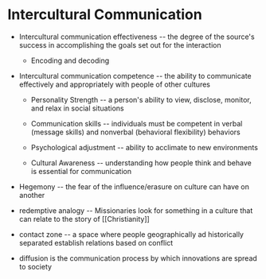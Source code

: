 # Intercultural Communication

-   Intercultural communication effectiveness -- the degree of the source's success in accomplishing the goals set out for the interaction

    -   Encoding and decoding

-   Intercultural communication competence -- the ability to communicate effectively and appropriately with people of other cultures

    -   Personality Strength -- a person's ability to view, disclose, monitor, and relax in social situations

    -   Communication skills -- individuals must be competent in verbal (message skills) and nonverbal (behavioral flexibility) behaviors

    -   Psychological adjustment -- ability to acclimate to new environments

    -   Cultural Awareness -- understanding how people think and behave is essential for communication

-   Hegemony -- the fear of the influence/erasure on culture can have on another

-   redemptive analogy -- Missionaries look for something in a culture that can relate to the story of [[Christianity]]

-   contact zone -- a space where people geographically ad historically separated establish relations based on conflict

-   diffusion is the communication process by which innovations are spread to society
